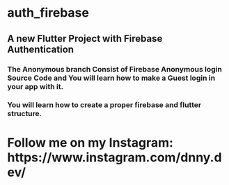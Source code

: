 # auth_firebase

<h2>A new Flutter Project with Firebase Authentication</h2>

<h3>The Anonymous branch Consist of Firebase Anonymous login Source Code and You will learn how to make a Guest login in your app with it.</h3>

<h3>You will learn how to create a proper firebase and flutter structure.</h3>

<h1>Follow me on my Instagram: https://www.instagram.com/dnny.dev/</h1>
